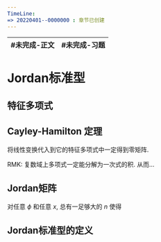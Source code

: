 ```yaml
---
TimeLine: 
=> 20220401--0000000 : 章节已创建
---
```

| #未完成-正文 | #未完成-习题 |
| ------------ | ------------ |

# Jordan标准型

## 特征多项式

## Cayley-Hamilton 定理

将线性变换代入到它的特征多项式中一定得到零矩阵. 

RMK: 复数域上多项式一定能分解为一次式的积. 从而... 

## Jordan矩阵

对任意 $\phi$ 和任意 $x$, 总有一足够大的 $n$ 使得

## Jordan标准型的定义
